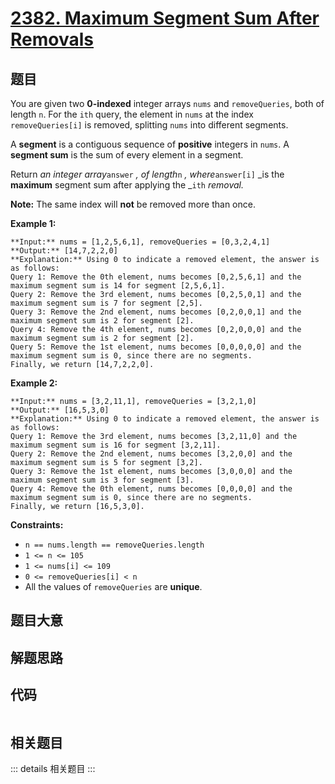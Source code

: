 # [2382. Maximum Segment Sum After Removals](https://leetcode.com/problems/maximum-segment-sum-after-removals)

## 题目

You are given two **0-indexed** integer arrays `nums` and `removeQueries`,
both of length `n`. For the `ith` query, the element in `nums` at the index
`removeQueries[i]` is removed, splitting `nums` into different segments.

A **segment** is a contiguous sequence of **positive** integers in `nums`. A
**segment sum** is the sum of every element in a segment.

Return _an integer array_`answer` _, of length_`n` _, where_`answer[i]` _is
the **maximum** segment sum after applying the _`ith` _removal._

**Note:** The same index will **not** be removed more than once.



**Example 1:**

    
    
    **Input:** nums = [1,2,5,6,1], removeQueries = [0,3,2,4,1]
    **Output:** [14,7,2,2,0]
    **Explanation:** Using 0 to indicate a removed element, the answer is as follows:
    Query 1: Remove the 0th element, nums becomes [0,2,5,6,1] and the maximum segment sum is 14 for segment [2,5,6,1].
    Query 2: Remove the 3rd element, nums becomes [0,2,5,0,1] and the maximum segment sum is 7 for segment [2,5].
    Query 3: Remove the 2nd element, nums becomes [0,2,0,0,1] and the maximum segment sum is 2 for segment [2]. 
    Query 4: Remove the 4th element, nums becomes [0,2,0,0,0] and the maximum segment sum is 2 for segment [2]. 
    Query 5: Remove the 1st element, nums becomes [0,0,0,0,0] and the maximum segment sum is 0, since there are no segments.
    Finally, we return [14,7,2,2,0].

**Example 2:**

    
    
    **Input:** nums = [3,2,11,1], removeQueries = [3,2,1,0]
    **Output:** [16,5,3,0]
    **Explanation:** Using 0 to indicate a removed element, the answer is as follows:
    Query 1: Remove the 3rd element, nums becomes [3,2,11,0] and the maximum segment sum is 16 for segment [3,2,11].
    Query 2: Remove the 2nd element, nums becomes [3,2,0,0] and the maximum segment sum is 5 for segment [3,2].
    Query 3: Remove the 1st element, nums becomes [3,0,0,0] and the maximum segment sum is 3 for segment [3].
    Query 4: Remove the 0th element, nums becomes [0,0,0,0] and the maximum segment sum is 0, since there are no segments.
    Finally, we return [16,5,3,0].
    



**Constraints:**

  * `n == nums.length == removeQueries.length`
  * `1 <= n <= 105`
  * `1 <= nums[i] <= 109`
  * `0 <= removeQueries[i] < n`
  * All the values of `removeQueries` are **unique**.


## 题目大意

## 解题思路

## 代码

```javascript

```

## 相关题目

::: details 相关题目
:::
